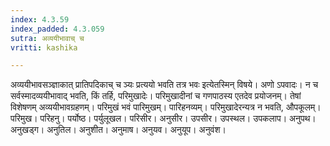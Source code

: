 ```yaml
---
index: 4.3.59
index_padded: 4.3.059
sutra: अव्ययीभावाच् च
vritti: kashika

---
```

अव्ययीभावसञ्ज्ञाकात् प्रातिपदिकाच् च ञ्यः प्रत्ययो भवति तत्र भवः इत्येतस्मिन् विषये। अणो ऽपवादः। न च सर्वस्मादव्ययीभावाद् भवति, किं तर्हि, परिमुखादेः। परिमुखादीनां च गणपाठस्य एतदेव प्रयोजनम्। तेषां विशेषणम् अव्ययीभावग्रहणम्। परिमुखं भवं पारिमुखम्। पारिहनव्यम्। परिमुखादेरन्यत्र न भवति, औपकूलम्। परिमुख। परिहनु। पर्योष्ठ। पर्युलूखल। परिसीर। अनुसीर। उपसीर। उपस्थल। उपकलाप। अनुपथ। अनुखड्ग। अनुतिल। अनुशीत। अनुमाष। अनुयव। अनुयूप। अनुवंश।